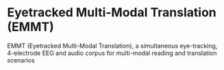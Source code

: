 # Eyetracked Multi-Modal Translation (EMMT)
EMMT (Eyetracked Multi-Modal Translation), a simultaneous eye-tracking, 4-electrode EEG and audio corpus for multi-modal reading and translation scenarios
